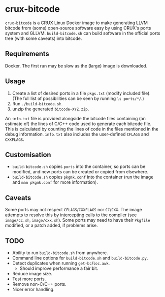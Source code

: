 # crux-bitcode

`crux-bitcode` is a CRUX Linux Docker image to make generating LLVM bitcode from (some) open-source software easy by using CRUX's ports system and GLLVM.
`build-bitcode.sh` can build software in the official ports tree (with some caveats) into bitcode.

## Requirements
Docker.
The first run may be slow as the (large) image is downloaded.

## Usage
1. Create a list of desired ports in a file `pkgs.txt` (modify included file).
   (The full list of possibilities can be seen by running `ls ports/*/`.)
2. Run `./build-bitcode.sh`.
3. unzip the generated `bitcode-XYZ.zip`.

An `info.txt` file is provided alongside the bitcode files containing (an estimate of) the lines of C/C++ code used to generate each bitcode file.
This is calculated by counting the lines of code in the files mentioned in the debug information.
`info.txt` also includes the user-defined `CFLAGS` and `CXXFLAGS`.

## Customisation
* `build-bitcode.sh` copies `ports` into the container, so ports can be modified, and new ports can be created or copied from elsewhere.
* `build-bitcode.sh` copies `pkgmk.conf` into the container (run the image and `man pkgmk.conf` for more information).


## Caveats
Some ports may not respect `CFLAGS`/`CXXFLAGS` nor `CC`/`CXX`.
The image attempts to resolve this by intercepting calls to the compiler (see `image/cc.sh`, `image/cxx.sh`).
Some ports may need to have their `Pkgfile` modified, or a patch added, if problems arise.

## TODO
* Ability to run `build-bitcode.sh` from anywhere.
* Command line options for `build-bitcode.sh` and `build-bitcode.py`.
* Detect duplicates when running `get-bc`/`loc.awk`.
  * Should improve performance a fair bit.
* Reduce image size.
* Test more ports.
* Remove non-C/C++ ports.
* Nicer error handling.
